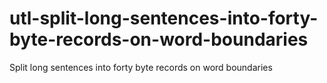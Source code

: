 # utl-split-long-sentences-into-forty-byte-records-on-word-boundaries
Split long sentences into forty byte records on word boundaries
